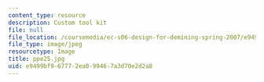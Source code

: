 ```yaml
---
content_type: resource
description: Custom tool kit
file: null
file_location: /coursemedia/ec-s06-design-for-demining-spring-2007/e9499bf967772ea099467a3d70e2d2a8_ppe25.jpg
file_type: image/jpeg
resourcetype: Image
title: ppe25.jpg
uid: e9499bf9-6777-2ea0-9946-7a3d70e2d2a8
---
```

